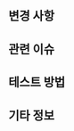 <!-- Pull Request 제목을 간결하게 작성해주세요 -->

## 변경 사항

<!-- 어떤 변경 사항을 추가, 수정, 삭제했는지 간단히 기술해주세요 -->

## 관련 이슈

<!-- 해당 Pull Request와 관련된 이슈 번호를 링크해주세요 -->

## 테스트 방법

<!-- 변경 사항을 테스트한 방법이나 테스트 결과를 설명해주세요 -->

## 기타 정보

<!-- 추가로 전달할 정보가 있다면 여기에 작성해주세요 -->
